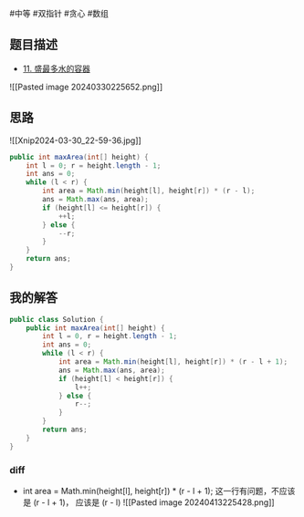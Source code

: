 #中等 #双指针 #贪心 #数组
## 题目描述

* [11. 盛最多水的容器](https://leetcode.cn/problems/container-with-most-water/)

![[Pasted image 20240330225652.png]]
## 思路
![[Xnip2024-03-30_22-59-36.jpg]]


```java
public int maxArea(int[] height) {
	int l = 0; r = height.length - 1;
	int ans = 0;
	while (l < r) {
		int area = Math.min(height[l], height[r]) * (r - l);
		ans = Math.max(ans, area);
		if (height[l] <= height[r]) {
			++l;
		} else {
			--r;
		}
	}
	return ans;
}

```


## 我的解答

```java
public class Solution {
	public int maxArea(int[] height) {
		int l = 0, r = height.length - 1;
		int ans = 0;
		while (l < r) {
			int area = Math.min(height[l], height[r]) * (r - l + 1);
			ans = Math.max(ans, area);
			if (height[l] < height[r]) {
				l++;
			} else {
				r--;
			}
		}
		return ans;
	}
}

```

### diff

- int area = Math.min(height[l], height[r]) * (r - l + 1); 这一行有问题，不应该是 (r - l + 1)， 应该是 (r - l)
![[Pasted image 20240413225428.png]]
